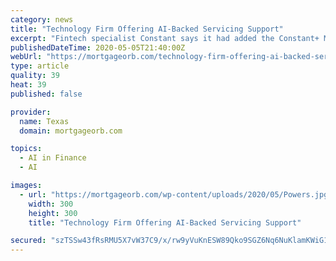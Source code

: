 ```yaml
---
category: news
title: "Technology Firm Offering AI-Backed Servicing Support"
excerpt: "Fintech specialist Constant says it had added the Constant+ Mortgage module and loan workout add-ons for short sales and deeds-in-lieu of foreclosure to its AI-powered software platform. Constant+ Mortgage provides lenders and borrowers with a self-service platform to process payment relief requests quickly,"
publishedDateTime: 2020-05-05T21:40:00Z
webUrl: "https://mortgageorb.com/technology-firm-offering-ai-backed-servicing-support"
type: article
quality: 39
heat: 39
published: false

provider:
  name: Texas
  domain: mortgageorb.com

topics:
  - AI in Finance
  - AI

images:
  - url: "https://mortgageorb.com/wp-content/uploads/2020/05/Powers.jpg"
    width: 300
    height: 300
    title: "Technology Firm Offering AI-Backed Servicing Support"

secured: "szTSSw43fRsRMU5X7vW37C9/x/rw9yVuKnESW89Qko9SGZ6Nq6NuKlamKWiG1EMkH/Mpb4RutVK89W10Ca+TJln1z6TNitUjkkzBC7iiq6QgKaZoQYzGHcEz+8eI5ob23/RdCKNzwTNKL5xfYr60oE5G5+7vFRBE3M6xwRiUHOaX4RADK8XY6wB8xoY3QpV+NtXKTQoHRDnNSM/Lq5zVEwcF7T9jwlbzNH/sIQRsE39cOZSP0j0FG0AdN9nVOFiydbC2fNDPizzj696N9/qQpupAM4auEGYrt836B/Az7w2m00gMm5ARyBjEInJzMDQR6rVGxIcypEJNllcMJU2q+if7a8jW0vGonE3Zx6+qgTcWY0HzZPGuhr9Ay9EfD7dwnAEQPXz4i3bEubNFQ5KiCRS3S0GbZTss9wPosw958SJE5Pd/AfFZ5wsKpfdSnLo2Pi9StVJnP1qG/8CNBhmp27ZynsXQlmD3gLe9FH/tKDc=;DrhCrDnsE/89Jzjjqc0E3g=="
---
```



